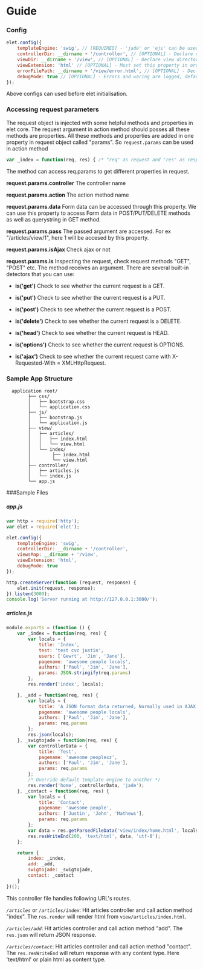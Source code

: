 Guide
=====

### Config

```javascript
elet.config({
    templateEngine: 'swig', // [REQUIRED] - 'jade' or 'ejs' can be used. No Defaults settings 
    controllerDir: __dirname + '/controller', // [OPTIONAL] - Declare controller directory, defaults to "/controller"
    viewDir: __dirname + '/view', // [OPTIONAL] - Declare view directory, defaults to "/view"
    viewExtension: 'html' // [OPTIONAL] - Must set this property in order to use html extension in view files instead of 'swig' or 'ejs' extension.
    errorFilePath: __dirname + '/view/error.html', // [OPTIONAL] - Declare a custom error html file to override default error content
    debugMode: true // [OPTIONAL] - Errors and waring are logged, defaults to false
});
```
Above configs can used before elet initialisation. 

### Accessing request parameters

The request object is injected with some helpful methods and properties in elet core. The request argument in action
method should posses all these methods are properties. All these methods and properties are added in one property in
request object called "params". So `request.params` can be used in action method
```javascript
var _index = function(req, res) { /* "req" as request and "res" as response object arguments */ };
```
The method can access req.params to get different properties in request.


**request.params.controller** The controller name

**request.params.action** The action method name

**request.params.data** Form data can be accessed through this property. We can use this property to access
 Form data in POST/PUT/DELETE methods as well as querystring in GET method.

**request.params.pass** The passed argument are accessed. For ex "/articles/view/1", here 1 will be accesed by this property.

**request.params.isAjax** Check ajax or not

**request.params.is** Inspecting the request, check request methods "GET", "POST" etc. The method receives an argument.
There are several built-in detectors that you can use:

* **is('get')** Check to see whether the current request is a GET.

* **is('put')** Check to see whether the current request is a PUT.

* **is('post')** Check to see whether the current request is a POST.

* **is('delete')** Check to see whether the current request is a DELETE.

* **is('head')** Check to see whether the current request is HEAD.

* **is('options')** Check to see whether the current request is OPTIONS.

* **is('ajax')** Check to see whether the current request came with X-Requested-With = XMLHttpRequest.


### Sample App Structure
```
  application root/
        ├── css/
        │   ├── bootstrap.css
        │   └── application.css
        ├── js/
        │   ├── bootstrap.js
        │   └── application.js
        ├── view/
        │   ├── articles/
        │   │   ├── index.html
        │   │   └── view.html
        │   └── index/
        │        ├── index.html
        │        └── view.html
        ├── controller/
        │   ├── articles.js
        │   └── index.js
        └── app.js
```

###Sample Files
##### app.js
```javascript
var http = require('http');
var elet = require('elet');

elet.config({
    templateEngine: 'swig',
    controllerDir: __dirname + '/controller',
    viewsMap: __dirname + '/view',
    viewExtension: 'html',
    debugMode: true
});

http.createServer(function (request, response) {
    elet.init(request, response);
}).listen(3000);
console.log('Server running at http://127.0.0.1:3000/');
```

##### articles.js
```javascript
module.exports = (function () {
    var _index = function(req, res) {
        var locals = {
            title: 'Index',
            test: 'test cvc justin',
            users: ['Gewrt', 'Jim', 'Jane'],
            pagename: 'awesome people locals',
            authors: ['Paul', 'Jim', 'Jane'],
            params: JSON.stringify(req.params)
        };
        res.render('index', locals);

    }, _add = function(req, res) {
        var locals = {
            title: 'A JSON format data returned, Normally used in AJAX response data',
            pagename: 'awesome people locals',
            authors: ['Paul', 'Jim', 'Jane'],
            params: req.params
        };
		res.json(locals);
    }, _swigtojade = function(req, res) {
        var controllerData = {
            title: 'Test',
            pagename: 'awesome peoplexz',
            authors: ['Paul', 'Jim', 'Jane'],
            params: req.params
        };
        /* Override default template engine to another */
        res.render('home', controllerData, 'jade');
    }, _contact = function(req, res) {
        var locals = {
            title: 'Contact',
            pagename: 'awesome people',
            authors: ['Justin', 'John', 'Mathews'],
            params: req.params
        };
        var data = res.getParsedFileData('view/index/home.html', locals);
        res.resWriteEnd(200, 'text/html', data, 'utf-8');
    };

    return {
        index: _index,
        add: _add,
        swigtojade: _swigtojade,
        contact: _contact
    }
})();
```
This controller file handles following URL's routes.

 _`/articles`_ or _`/articles/index`_:   Hit articles controller and call action method "index". The `res.render` will render html from `view/articles/index.html`.
 
 _`/articles/add`_:   Hit articles controller and call action method "add". The `res.json` will return JSON response.
 
 _`/articles/contact`_:  Hit articles controller and call action method "contact". The `res.resWriteEnd` will return response with any content type. Here 'text/html' or plain html as content type.
